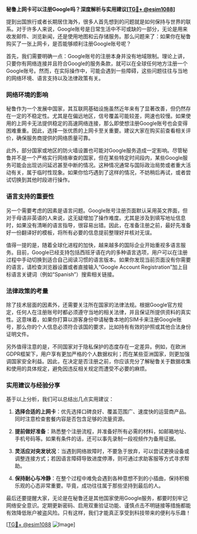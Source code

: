 **秘鲁上网卡可以注册Google吗？深度解析与实用建议[[TG💪+ @esim1088](https://t.me/s/esim1088)]**

提到出国旅行或者长期居住海外，很多人首先想到的问题就是如何保持与世界的联系。对于许多人来说，Google账号是日常生活中不可或缺的一部分，无论是用来收发邮件、浏览新闻，还是使用地图和云存储服务。那么问题来了：如果你在秘鲁购买了一张上网卡，是否能够顺利注册Google账号呢？

首先，我们需要明确一点：Google账号的注册本身并没有地域限制。理论上讲，只要你有网络连接并且符合Google的服务条款，就可以在全球任何地方注册一个Google账号。然而，在实际操作中，可能会遇到一些障碍，这些问题往往与当地的网络环境、语言支持以及法律政策有关。

### 网络环境的影响

秘鲁作为一个发展中国家，其互联网基础设施虽然近年来有了显著改善，但仍然存在一定的不稳定性。尤其是在偏远地区，信号覆盖可能较差，网速也较慢。如果使用的上网卡无法提供稳定的高速网络连接，那么即使想注册Google账号也会变得困难重重。因此，选择一张优质的上网卡至关重要。建议大家在购买前查看相关评价，确保服务商提供的网络质量可靠。

此外，部分国家或地区的防火墙设置也可能对Google服务造成一定影响。尽管秘鲁并不是一个严格实行网络审查的国家，但在某些特定时间段内，某些Google服务可能会出现访问延迟甚至中断的情况。这种情况通常与国际政治局势或者重大活动有关，属于临时性现象。如果你恰巧遇到了这样的情况，不妨稍后再试，或者尝试切换到其他时段进行操作。

### 语言支持的重要性

另一个需要考虑的因素是语言问题。Google账号注册页面默认采用英文界面，但对于母语非英语的人来说，这无疑增加了操作难度。尤其是涉及到填写地址信息时，如果没有清晰的语言指导，很容易出错。因此，在准备注册之前，最好先准备好一份翻译好的模板，将所有必要的信息提前整理好并核对无误。

值得一提的是，随着全球化进程的加快，越来越多的国际企业开始重视多语言服务。目前，Google已经支持包括西班牙语在内的多种语言选项，用户可以在注册过程中手动切换到适合自己阅读习惯的语言版本。如果你发现当前页面没有你需要的语言，请检查浏览器设置或者直接输入“Google Account Registration”加上目标语言关键词（例如“Spanish”）搜索相关链接。

### 法律政策的考量

除了技术层面的因素外，还需要关注所在国家的法律法规。根据Google官方规定，任何人在注册账号时都必须遵守当地的相关法律，并且保证所提供资料的真实性。这意味着，如果你打算以游客身份申请秘鲁本地的SIM卡来注册Google账号，那么你的个人信息必须符合该国的要求，比如持有有效的护照或其他合法身份证明文件。

另外值得注意的是，不同国家对于隐私保护的态度存在一定差异。例如，在欧洲GDPR框架下，用户享有更加严格的个人数据权利；而在某些亚洲国家，则更加强调国家安全利益。因此，在决定是否注册之前，你应该充分了解秘鲁关于数据收集和使用的具体规定，避免因违反相关规定而遭受不必要的麻烦。

### 实用建议与经验分享

基于以上分析，我们可以总结出几点实用建议：

1. **选择合适的上网卡**：优先选择口碑良好、覆盖范围广、速度快的运营商产品。同时注意检查套餐内容是否包含足够的流量资源。
   
2. **提前做好准备**：熟悉整个注册流程，并准备好所有必需的材料，如邮箱地址、手机号码等。如果有条件的话，还可以事先录制一段视频作为备用证据。
   
3. **灵活应对突发状况**：当遇到网络故障时，不要急于放弃，可以尝试更换设备或调整连接方式；若因语言障碍导致进度停滞，则可通过求助客服等方式寻求帮助。

4. **保持耐心与冷静**：在整个过程中难免会遇到各种意想不到的小插曲，保持积极乐观的心态非常重要。毕竟，成功往往属于那些坚持到最后的人。

最后还要提醒大家，无论是在秘鲁还是其他国家使用Google服务，都要时刻牢记网络安全意识。定期更新密码、启用双重验证功能、谨慎点击不明链接等措施都能有效降低账户被盗风险。只有这样，我们才能真正享受到科技带来的便利与乐趣！

[[TG💪+ @esim1088](https://t.me/s/esim1088) ![Image](https://i.postimg.cc/4NQfJmqS/Snipaste-2025-05-13-00-14-12.png)]